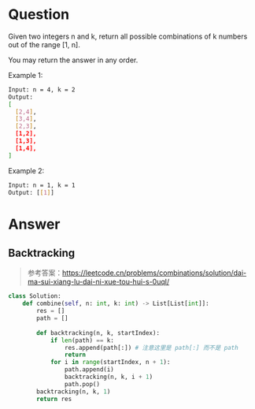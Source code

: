 # Question
Given two integers n and k, return all possible combinations of k numbers out of the range [1, n].

You may return the answer in any order.

Example 1:
```bash
Input: n = 4, k = 2
Output:
[
  [2,4],
  [3,4],
  [2,3],
  [1,2],
  [1,3],
  [1,4],
]
```

Example 2:
```bash
Input: n = 1, k = 1
Output: [[1]]
```

# Answer
## Backtracking
> 参考答案：https://leetcode.cn/problems/combinations/solution/dai-ma-sui-xiang-lu-dai-ni-xue-tou-hui-s-0uql/
```python
class Solution:
    def combine(self, n: int, k: int) -> List[List[int]]:
        res = []
        path = []
        
        def backtracking(n, k, startIndex):
            if len(path) == k:
                res.append(path[:]) # 注意这里是 path[:] 而不是 path
                return
            for i in range(startIndex, n + 1):
                path.append(i)
                backtracking(n, k, i + 1)
                path.pop()
        backtracking(n, k, 1)
        return res
```